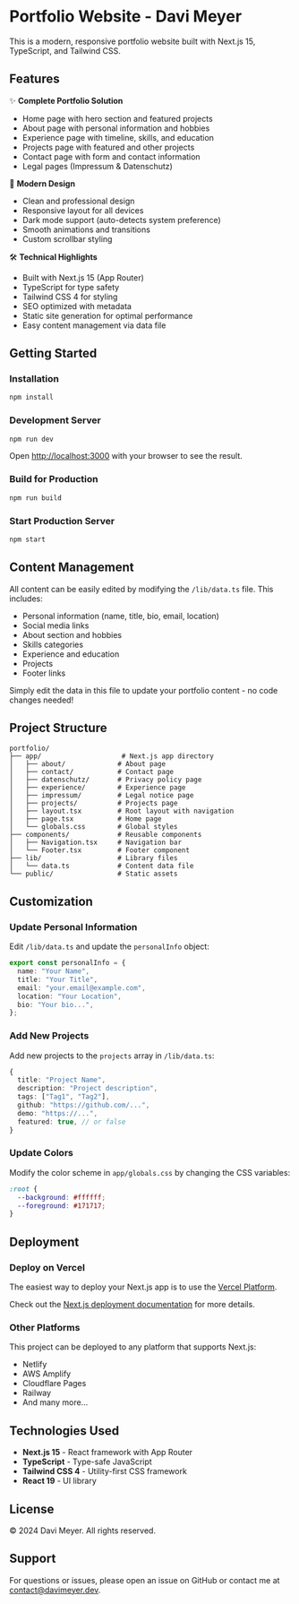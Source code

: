 # Portfolio Website - Davi Meyer

This is a modern, responsive portfolio website built with Next.js 15, TypeScript, and Tailwind CSS.

## Features

✨ **Complete Portfolio Solution**
- Home page with hero section and featured projects
- About page with personal information and hobbies
- Experience page with timeline, skills, and education
- Projects page with featured and other projects
- Contact page with form and contact information
- Legal pages (Impressum & Datenschutz)

🎨 **Modern Design**
- Clean and professional design
- Responsive layout for all devices
- Dark mode support (auto-detects system preference)
- Smooth animations and transitions
- Custom scrollbar styling

🛠 **Technical Highlights**
- Built with Next.js 15 (App Router)
- TypeScript for type safety
- Tailwind CSS 4 for styling
- SEO optimized with metadata
- Static site generation for optimal performance
- Easy content management via data file

## Getting Started

### Installation

```bash
npm install
```

### Development Server

```bash
npm run dev
```

Open [http://localhost:3000](http://localhost:3000) with your browser to see the result.

### Build for Production

```bash
npm run build
```

### Start Production Server

```bash
npm start
```

## Content Management

All content can be easily edited by modifying the `/lib/data.ts` file. This includes:

- Personal information (name, title, bio, email, location)
- Social media links
- About section and hobbies
- Skills categories
- Experience and education
- Projects
- Footer links

Simply edit the data in this file to update your portfolio content - no code changes needed!

## Project Structure

```
portfolio/
├── app/                    # Next.js app directory
│   ├── about/             # About page
│   ├── contact/           # Contact page
│   ├── datenschutz/       # Privacy policy page
│   ├── experience/        # Experience page
│   ├── impressum/         # Legal notice page
│   ├── projects/          # Projects page
│   ├── layout.tsx         # Root layout with navigation
│   ├── page.tsx           # Home page
│   └── globals.css        # Global styles
├── components/            # Reusable components
│   ├── Navigation.tsx     # Navigation bar
│   └── Footer.tsx         # Footer component
├── lib/                   # Library files
│   └── data.ts            # Content data file
└── public/                # Static assets

```

## Customization

### Update Personal Information

Edit `/lib/data.ts` and update the `personalInfo` object:

```typescript
export const personalInfo = {
  name: "Your Name",
  title: "Your Title",
  email: "your.email@example.com",
  location: "Your Location",
  bio: "Your bio...",
};
```

### Add New Projects

Add new projects to the `projects` array in `/lib/data.ts`:

```typescript
{
  title: "Project Name",
  description: "Project description",
  tags: ["Tag1", "Tag2"],
  github: "https://github.com/...",
  demo: "https://...",
  featured: true, // or false
}
```

### Update Colors

Modify the color scheme in `app/globals.css` by changing the CSS variables:

```css
:root {
  --background: #ffffff;
  --foreground: #171717;
}
```

## Deployment

### Deploy on Vercel

The easiest way to deploy your Next.js app is to use the [Vercel Platform](https://vercel.com/new).

Check out the [Next.js deployment documentation](https://nextjs.org/docs/app/building-your-application/deploying) for more details.

### Other Platforms

This project can be deployed to any platform that supports Next.js:
- Netlify
- AWS Amplify
- Cloudflare Pages
- Railway
- And many more...

## Technologies Used

- **Next.js 15** - React framework with App Router
- **TypeScript** - Type-safe JavaScript
- **Tailwind CSS 4** - Utility-first CSS framework
- **React 19** - UI library

## License

© 2024 Davi Meyer. All rights reserved.

## Support

For questions or issues, please open an issue on GitHub or contact me at contact@davimeyer.dev.
